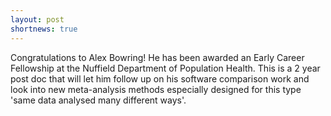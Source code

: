 ```yaml
---
layout: post
shortnews: true
---
```

Congratulations to Alex Bowring!  He has been awarded an Early Career Fellowship at the Nuffield Department of Population Health.   This is a 2 year post doc that will let him follow up on his software comparison work and look into new meta-analysis methods especially designed for this type 'same data analysed many different ways'.